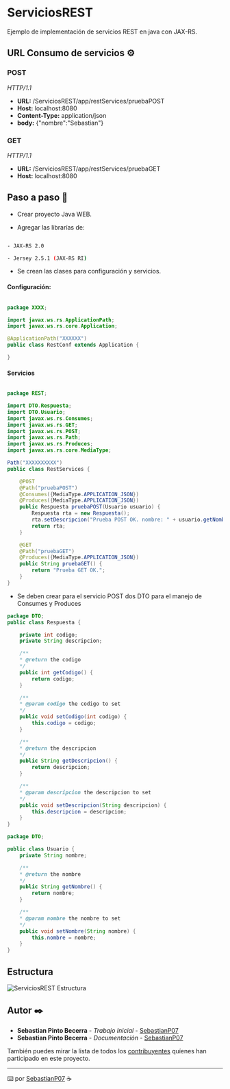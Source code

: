 # ServiciosREST

Ejemplo de implementación de servicios REST en java con JAX-RS.

## URL Consumo de servicios ⚙️

### POST 
_HTTP/1.1_
* **URL:** /ServiciosREST/app/restServices/pruebaPOST
* **Host:** localhost:8080
* **Content-Type:** application/json
* **body:** {"nombre":"Sebastian"}

### GET
_HTTP/1.1_
* **URL:** /ServiciosREST/app/restServices/pruebaGET
* **Host:** localhost:8080

## Paso a paso 🔧

* Crear proyecto Java WEB.

* Agregar las librarías de:

``` bash

- JAX-RS 2.0

- Jersey 2.5.1 (JAX-RS RI)

```

* Se crean las clases para configuración y servicios.

#### Configuración:
``` java

package XXXX;

import javax.ws.rs.ApplicationPath;
import javax.ws.rs.core.Application;

@ApplicationPath("XXXXXX")
public class RestConf extends Application {

}

```



#### Servicios

``` java

package REST;

import DTO.Respuesta;
import DTO.Usuario;
import javax.ws.rs.Consumes;
import javax.ws.rs.GET;
import javax.ws.rs.POST;
import javax.ws.rs.Path;
import javax.ws.rs.Produces;
import javax.ws.rs.core.MediaType;

Path("XXXXXXXXXX")
public class RestServices {

    @POST
    @Path("pruebaPOST")
    @Consumes({MediaType.APPLICATION_JSON})
    @Produces({MediaType.APPLICATION_JSON})
    public Respuesta pruebaPOST(Usuario usuario) {
        Respuesta rta = new Respuesta();
        rta.setDescripcion("Prueba POST OK. nombre: " + usuario.getNombre());
        return rta;
    }

    @GET
    @Path("pruebaGET")
    @Produces({MediaType.APPLICATION_JSON})
    public String pruebaGET() {
        return "Prueba GET OK.";
    }
}

```

* Se deben crear para el servicio POST dos DTO para el manejo de Consumes y Produces

``` java
package DTO;
public class Respuesta {

    private int codigo;
    private String descripcion;

    /**
    * @return the codigo
    */
    public int getCodigo() {
        return codigo;
    }

    /**
    * @param codigo the codigo to set
    */
    public void setCodigo(int codigo) {
        this.codigo = codigo;
    }

    /**
    * @return the descripcion
    */
    public String getDescripcion() {
        return descripcion;
    }

    /**
    * @param descripcion the descripcion to set
    */
    public void setDescripcion(String descripcion) {
        this.descripcion = descripcion;
    }
}

package DTO;

public class Usuario {
    private String nombre;

    /**
    * @return the nombre
    */
    public String getNombre() {
        return nombre;
    }

    /**
    * @param nombre the nombre to set
    */
    public void setNombre(String nombre) {
        this.nombre = nombre;
    }
}
```

## Estructura
![ServiciosREST Estructura](https://github.com/SebastianP07/ServiciosREST/web/images/Estructura_proyecto.jpg)

## Autor ✒️

* **Sebastian Pinto Becerra** - *Trabajo Inicial* - [SebastianP07](https://github.com/SebastianP07)
* **Sebastian Pinto Becerra** - *Documentación* -  [SebastianP07](https://github.com/SebastianP07)

También puedes mirar la lista de todos los [contribuyentes](https://github.com/SebastianP07/ServiciosREST/graphs/contributors) quíenes han participado en este proyecto. 


---
⌨️ por [SebastianP07](https://github.com/SebastianP07) ☕